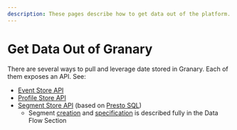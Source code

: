 ```yaml
---
description: These pages describe how to get data out of the platform.
---
```


# Get Data Out of Granary

There are several ways to pull and leverage date stored in Granary. Each of them exposes an API. See:

* [Event Store API](../../developer-reference/api-reference/event-store-api.md)
* [Profile Store API](../../developer-reference/api-reference/profile-store-api.md)
* [Segment Store API](../../operator-reference/installation/segment-store-api.md) \(based on [Presto SQL](https://prestosql.io/)\)
  * Segment [creation](../../developer-reference/api-reference/segment-management-api.md) and [specification](../../developer-reference/dataflow/segment-store/segment-table-creation.md) is described fully in the Data Flow Section



